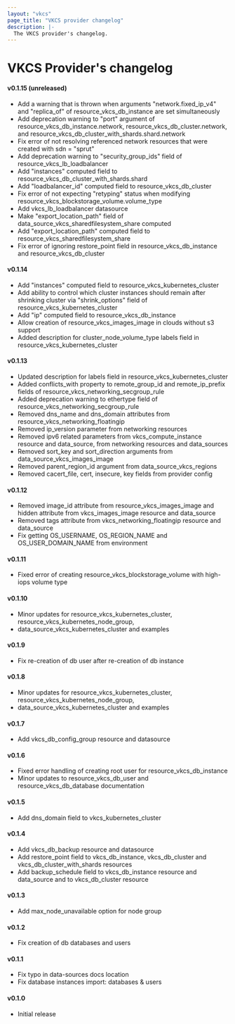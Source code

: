 ```yaml
---
layout: "vkcs"
page_title: "VKCS provider changelog"
description: |-
  The VKCS provider's changelog.
---
```


# VKCS Provider's changelog

#### v0.1.15 (unreleased)
- Add a warning that is thrown when arguments "network.fixed_ip_v4" and "replica_of" of resource_vkcs_db_instance are set simultaneously
- Add deprecation warning to "port" argument of resource_vkcs_db_instance.network, resource_vkcs_db_cluster.network, and resource_vkcs_db_cluster_with_shards.shard.network
- Fix error of not resolving referenced network resources that were created with sdn = "sprut"
- Add deprecation warning to "security_group_ids" field of resource_vkcs_lb_loadbalancer
- Add "instances" computed field to resource_vkcs_db_cluster_with_shards.shard
- Add "loadbalancer_id" computed field to resource_vkcs_db_cluster
- Fix error of not expecting "retyping" status when modifying resource_vkcs_blockstorage_volume.volume_type
- Add vkcs_lb_loadbalancer datasource
- Make "export_location_path" field of data_source_vkcs_sharedfilesystem_share computed
- Add "export_location_path" computed field to resource_vkcs_sharedfilesystem_share
- Fix error of ignoring restore_point field in resource_vkcs_db_instance and resource_vkcs_db_cluster

#### v0.1.14
- Add "instances" computed field to resource_vkcs_kubernetes_cluster
- Add ability to control which cluster instances should remain after shrinking cluster via "shrink_options" field of resource_vkcs_kubernetes_cluster
- Add "ip" computed field to resource_vkcs_db_instance
- Allow creation of resource_vkcs_images_image in clouds without s3 support
- Added description for cluster_node_volume_type labels field in resource_vkcs_kubernetes_cluster

#### v0.1.13
- Updated description for labels field in resource_vkcs_kubernetes_cluster 
- Added conflicts_with property to remote_group_id and remote_ip_prefix fields of resource_vkcs_networking_secgroup_rule
- Added deprecation warning to ethertype field of resource_vkcs_networking_secgroup_rule
- Removed dns_name and dns_domain attributes from resource_vkcs_networking_floatingip
- Removed ip_version parameter from networking resources
- Removed ipv6 related parameters from vkcs_compute_instance resource and data_source, from networking resources and data_sources
- Removed sort_key and sort_direction arguments from data_source_vkcs_images_image
- Removed parent_region_id argument from data_source_vkcs_regions
- Removed cacert_file, cert, insecure, key fields from provider config

#### v0.1.12
- Removed image_id attribute from resource_vkcs_images_image and hidden attribute from vkcs_images_image resource and data_source
- Removed tags attribute from vkcs_networking_floatingip resource and data_source
- Fix getting OS_USERNAME, OS_REGION_NAME and OS_USER_DOMAIN_NAME from environment

#### v0.1.11
- Fixed error of creating resource_vkcs_blockstorage_volume with high-iops volume type

#### v0.1.10
- Minor updates for resource_vkcs_kubernetes_cluster, resource_vkcs_kubernetes_node_group,
- data_source_vkcs_kubernetes_cluster and examples

#### v0.1.9
- Fix re-creation of db user after re-creation of db instance 

#### v0.1.8
- Minor updates for resource_vkcs_kubernetes_cluster, resource_vkcs_kubernetes_node_group, 
- data_source_vkcs_kubernetes_cluster and examples

#### v0.1.7
- Add vkcs_db_config_group resource and datasource

#### v0.1.6
- Fixed error handling of creating root user for resource_vkcs_db_instance
- Minor updates to resource_vkcs_db_user and resource_vkcs_db_database documentation

#### v0.1.5
- Add dns_domain field to vkcs_kubernetes_cluster

#### v0.1.4
- Add vkcs_db_backup resource and datasource
- Add restore_point field to vkcs_db_instance, vkcs_db_cluster and vkcs_db_cluster_with_shards resources
- Add backup_schedule field to vkcs_db_instance resource and data_source and to vkcs_db_cluster resource

#### v0.1.3
- Add max_node_unavailable option for node group

#### v0.1.2
- Fix creation of db databases and users

#### v0.1.1
- Fix typo in data-sources docs location
- Fix database instances import: databases & users

#### v0.1.0
- Initial release
